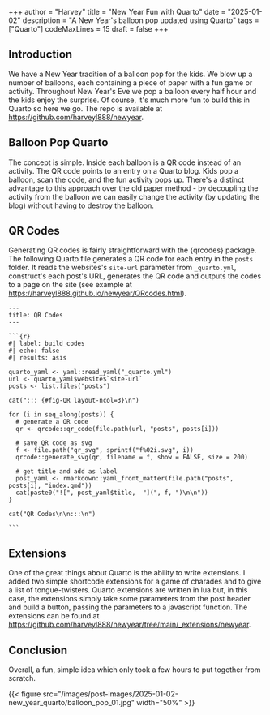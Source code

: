 
+++
author = "Harvey"
title = "New Year Fun with Quarto"
date = "2025-01-02"
description = "A New Year's balloon pop updated using Quarto"
tags = ["Quarto"]
codeMaxLines = 15
draft = false
+++

## Introduction

We have a New Year tradition of a balloon pop for the kids.  We blow up a number of balloons, each containing a piece of paper with a fun game or activity.  Throughout New Year's Eve we pop a balloon every half hour and the kids enjoy the surprise.  Of course, it's much more fun to build this in Quarto so here we go.  The repo is available at https://github.com/harveyl888/newyear.

## Balloon Pop Quarto

The concept is simple.  Inside each balloon is a QR code instead of an activity.  The QR code points to an entry on a Quarto blog.  Kids pop a balloon, scan the code, and the fun activity pops up.  There's a distinct advantage to this approach over the old paper method - by decoupling the activity from the balloon we can easily change the activity (by updating the blog) without having to destroy the balloon.

## QR Codes

Generating QR codes is fairly straightforward with the {qrcodes} package.  The following Quarto file generates a QR code for each entry in the `posts` folder.  It reads the websites's `site-url` parameter from `_quarto.yml`, construct's each post's URL, generates the QR code and outputs the codes to a page on the site (see example at https://harveyl888.github.io/newyear/QRcodes.html).

````
---
title: QR Codes
---

```{r}
#| label: build_codes
#| echo: false
#| results: asis

quarto_yaml <- yaml::read_yaml("_quarto.yml")
url <- quarto_yaml$website$`site-url`
posts <- list.files("posts")

cat("::: {#fig-QR layout-ncol=3}\n")

for (i in seq_along(posts)) {
  # generate a QR code
  qr <- qrcode::qr_code(file.path(url, "posts", posts[i]))

  # save QR code as svg
  f <- file.path("qr_svg", sprintf("f%02i.svg", i))
  qrcode::generate_svg(qr, filename = f, show = FALSE, size = 200)

  # get title and add as label
  post_yaml <- rmarkdown::yaml_front_matter(file.path("posts", posts[i], "index.qmd"))
  cat(paste0("![", post_yaml$title,  "](", f, ")\n\n"))
}

cat("QR Codes\n\n:::\n")

```
````

## Extensions

One of the great things about Quarto is the ability to write extensions.  I added two simple shortcode extensions for a game of charades and to give a list of tongue-twisters.  Quarto extensions are written in lua but, in this case, the extensions simply take some parameters from the post header and build a button, passing the parameters to a javascript function.  The extensions can be found at https://github.com/harveyl888/newyear/tree/main/_extensions/newyear.

## Conclusion

Overall, a fun, simple idea which only took a few hours to put together from scratch.

{{< figure src="/images/post-images/2025-01-02-new_year_quarto/balloon_pop_01.jpg" width="50%" >}}